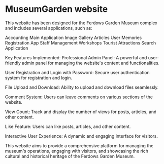 # MuseumGarden website

 This website has been designed for the Ferdows Garden Museum complex and includes several applications, such as:

Accounting
Main Application
Image Gallery
Articles
User Memories Registration App
Staff Management
Workshops
Tourist Attractions
Search Application

Key Features Implemented:
Professional Admin Panel: A powerful and user-friendly admin panel for managing the website's content and functionalities.

User Registration and Login with Password: Secure user authentication system for registration and login.

File Upload and Download: Ability to upload and download files seamlessly.

Comment System: Users can leave comments on various sections of the website.

View Count: Track and display the number of views for posts, articles, and other content.

Like Feature: Users can like posts, articles, and other content.

Interactive User Experience: A dynamic and engaging interface for visitors.

This website aims to provide a comprehensive platform for managing the museum's operations, engaging with visitors, and showcasing the rich cultural and historical heritage of the Ferdows Garden Museum.
